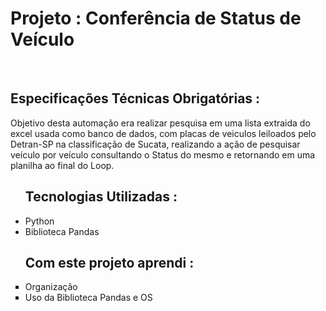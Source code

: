 <h1>Projeto : Conferência de Status de Veículo</h1>
<br>
<h2>Especificações Técnicas Obrigatórias :</h2>
<p>Objetivo desta automação era realizar pesquisa em uma lista extraida do excel usada como banco de dados, com placas de veiculos leiloados pelo Detran-SP na classificação de Sucata, realizando a ação de pesquisar veículo  por veículo consultando o Status do mesmo e retornando em uma planilha ao final do Loop.</p>

<Ul><h2>Tecnologias Utilizadas :</h2>
<li>Python</li>
<li>Biblioteca Pandas</li>
</Ul>

<ul><h2>Com este projeto aprendi :</h2>
<li type = square> Organização</li>
<li type = square>Uso da Biblioteca Pandas e OS</li>
</ul>
